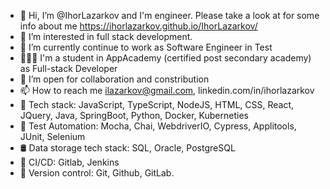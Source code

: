 - 👋 Hi, I’m @IhorLazarkov and I'm engineer. Please take a look at for some info about me https://ihorlazarkov.github.io/IhorLazarkov/
- 👀 I’m interested in full stack development.
- 🌱 I’m currently continue to work as Software Engineer in Test
- 🧑🏼‍💻 I'm a student in AppAcademy (certified post secondary academy) as Full-stack Developer
- 💞️ I’m open for collaboration and constribution
- 📫 How to reach me ilazarkov@gmail.com, linkedin.com/in/ihorlazarkov
- 👻 Tech stack: JavaScript, TypeScript, NodeJS, HTML, CSS, React, JQuery, Java, SpringBoot, Python, Docker, Kuberneties
- 🤖 Test Automation: Mocha, Chai, WebdriverIO, Cypress, Applitools, JUnit, Selenium
- 🛢️ Data storage tech stack: SQL, Oracle, PostgreSQL
- 🚀 CI/CD: Gitlab, Jenkins
- 🧨 Version control: Git, Github, GitLab.

<!---
IhorLazarkov/IhorLazarkov is a ✨ special ✨ repository because its `README.md` (this file) appears on your GitHub profile.
You can click the Preview link to take a look at your changes.
--->

